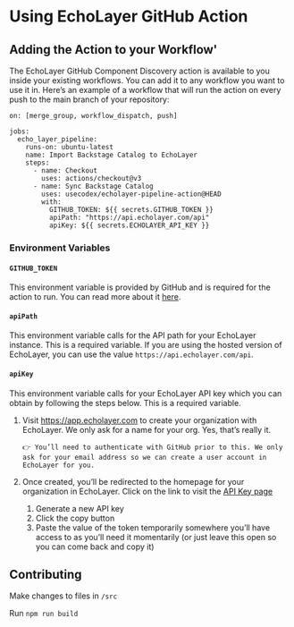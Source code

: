 # Using EchoLayer GitHub Action

## Adding the Action to your Workflow'

The EchoLayer GitHub Component Discovery action is available to you inside your existing workflows. You can add it to any workflow you want to use it in. Here’s an example of a workflow that will run the action on every push to the main branch of your repository:

```
on: [merge_group, workflow_dispatch, push]

jobs:
  echo_layer_pipeline:
    runs-on: ubuntu-latest
    name: Import Backstage Catalog to EchoLayer
    steps:
      - name: Checkout
        uses: actions/checkout@v3
      - name: Sync Backstage Catalog
        uses: usecodex/echolayer-pipeline-action@HEAD
        with:
          GITHUB_TOKEN: ${{ secrets.GITHUB_TOKEN }}
          apiPath: "https://api.echolayer.com/api"
          apiKey: ${{ secrets.ECHOLAYER_API_KEY }}
```

### Environment Variables

#### `GITHUB_TOKEN`

This environment variable is provided by GitHub and is required for the action to run. You can read more about it [here](https://docs.github.com/en/actions/reference/authentication-in-a-workflow#about-the-github_token-secret).

#### `apiPath`

This environment variable calls for the API path for your EchoLayer instance. This is a required variable. If you are using the hosted version of EchoLayer, you can use the value `https://api.echolayer.com/api`.

#### `apiKey`

This environment variable calls for your EchoLayer API key which you can obtain by following the steps below. This is a required variable.

1. Visit <https://app.echolayer.com> to create your organization with EchoLayer. We only ask for a name for your org. Yes, that’s really it.

    `👉 You’ll need to authenticate with GitHub prior to this. We only ask for your email address so we can create a user account in EchoLayer for you.`

2. Once created, you’ll be redirected to the homepage for your organization in EchoLayer. Click on the link to visit the [API Key page](https://app.echolayer.com/app/account/api-keys)
    1. Generate a new API key
    2. Click the copy button
    3. Paste the value of the token temporarily somewhere you’ll have access to as you’ll need it momentarily (or just leave this open so you can come back and copy it)

## Contributing

Make changes to files in `/src`

Run `npm run build`
